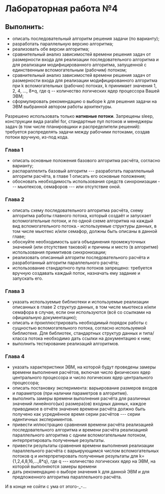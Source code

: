 # Лабораторная работа №4

## Выполнить:
- описать последовательный алгоритм решения задачи (по варианту);
- разработать параллельную версию алгоритма;
- реализовать обе версии алгоритма;
- сравнительный анализ зависимостей времени решения задач от размерности входа для реализации последовательного алгоритма и для реализации модифицированного алгоритма, запущенной с единственным вспомогательным (рабочим) потоком;
- сравнительный анализ зависимостей времени решения задач от размерности входа для реализации модифицированного алгоритма при k вспомогательных (рабочих) потоках, k принимает значения 1, 2, 4, ..., 8*q, где q -- количество логических ядер процессора Вашей ЭВМ;
- сформулировать рекомендацию о выборе k для решения задачи на ЭВМ выбранной автором работы архитектуры.

Разрешено использовать только **нативные потоки**. Запрещены sleep, конструкции вида parallel for, стандартные пул потоков и менеджеры задач (в том числе планировщики и распределители решений): требуется распределять задачи между рабочими потоками, создав потоки вручную, из-под кода.

### Глава 1
- описать основные положения базового алгоритма расчёта, согласно варианту; 
- распараллелить базовый алгоритм --- разработать параллельный алгоритм расчёта, в главе 1 описать его основные положения; 
- обосновать необходимость использования средств синхронизации --- мьютексов, семафоров --- или отсутствие оной.

### Глава 2
- описать схему последовательного алгоритма расчёта, схему алгоритма работы главного потока, который создаёт и запускает вспомогательные потоки, и по одной схеме алгоритма на каждый вид вспомогательного потока.- используемые структуры данных, в том числе мьютекс и/или семафор, должны быть описаны в данной главе;
- обоснуйте необходимость шага объединения промежуточных значений (или отсутствие таковой) и причины и место (в алгоритме) использования примитивов синхронизации;
- реализовать описанный алгоритм последовательного расчёта и разработанный алгоритм параллельного расчёта;
- использование стандартного пула потоков запрещено: требуется вручную создавать каждый поток, назначать ему задание и запускать его. 

### Глава 3
- указать используемые библиотеки и используемые реализации описанных в главе 2 структур данных, в том числе мьютекса и/или семафора в случае, если они используются (всё со ссылками на официальную документацию);
- описать и проиллюстрировать необходимый порядок работы с сущностью вспомогательного потока, согласно используемой библиотеке. Для библиотек, стандартных структур данных и типа/класса потока необходимо дать ссылки на документацию к ним;
- выполнить тестирование реализаций алгоритмов.

### Глава 4
- указать характеристики ЭВМ, на которой будут проведены замеры времени выполнения расчётов, включая число физических ядер центрального процессора и число логических ядер центрального процессора; 
- описать постановку эксперимента: варьирование размеров входов и параметров (при наличии параметров в алгоритме). 
- выполнить замеры времени выполнения расчёта для различных значений линейного(ых) размера(ов) входных данных, каждое приводимое в отчёте значение времени расчёта должно быть получено как усреднённое время серии расчётов --- серии идентичных экспериментов. 
- привести иллюстрацию сравнения времени расчёта реализацией последовательного алгоритма и времени расчёта реализацией параллельного алгоритма с одним вспомогательным потоком, интерпретировать полученные результаты. 
- привести результаты сравнения времени выполнения реализации параллельного расчёта с варьирующимся числом вспомогательных потоков q и интерпретировать полученные результаты для k={1,2,4,8,16,…,8*q}, где q --- количество логических ядер на ЭВМ, на которой выполняются замеры времени
- дать рекомендацию о выборе значения k для данной ЭВМ и для предложенного алгоритма параллельного расчёта.

И в конце не сойти с ума от этого-_-...